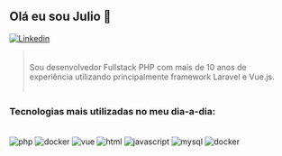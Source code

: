 ## Olá eu sou Julio 👋

<!--[![Blog](https://img.shields.io/website?label=jdorres.com&style=for-the-badge&url=https://jdorres.com/)](https://www.jdorres.com)-->
[![Linkedin](https://img.shields.io/badge/LinkedIn-0077B5?style=for-the-badge&logo=linkedin&logoColor=white)](https://www.linkedin.com/in/julio-d-moreira/)

<!-- ![Julio GitHub stats](https://github-readme-stats.vercel.app/api?username=jdorres&show_icons=true&theme=cobalt) -->

<blockquote style="padding: 20px 10px">
Sou desenvolvedor Fullstack PHP com mais de 10 anos de experiência utilizando principalmente framework Laravel e Vue.js.
</blockquote>

### Tecnologias mais utilizadas no meu dia-a-dia:

<div style="display: inline_block"><br/>
    <img align="center" alt="php" src="https://img.shields.io/badge/PHP-777BB4?style=for-the-badge&logo=php&logoColor=white">
    <img align="center" alt="docker" src="https://img.shields.io/badge/laravel-%23FF2D20.svg?style=for-the-badge&logo=laravel&logoColor=white">
    <img align="center" alt="vue" src="https://img.shields.io/badge/Vue.js-35495E?style=for-the-badge&logo=vue.js&logoColor=4FC08D">
    <img align="center" alt="html" src="https://img.shields.io/badge/HTML5-E34F26?style=for-the-badge&logo=html5&logoColor=white">
    <img align="center" alt="javascript" src="https://img.shields.io/badge/JavaScript-F7DF1E?style=for-the-badge&logo=javascript&logoColor=black">
    <img align="center" alt="mysql" src="https://img.shields.io/badge/MySQL-005C84?style=for-the-badge&logo=mysql&logoColor=white">
    <img align="center" alt="docker" src="https://img.shields.io/badge/docker-%230db7ed.svg?style=for-the-badge&logo=docker&logoColor=white">
</div>
